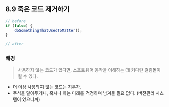 ## 8.9 죽은 코드 제거하기

```js
// before
if (false) {
    doSomethingThatUsedToMatter();
}
```

```js
// after
```

### 배경
> 사용하지 않는 코드가 있다면, 소프트웨어 동작을 이해하는 데 커다란 걸림돌이 될 수 있다.
- 더 이상 사용되지 않는 코드는 지우자.
- 주석을 달아두거나, 혹시나 하는 미래를 걱정하며 남겨둘 필요 없다. (버전관리 시스템이 있으니까)